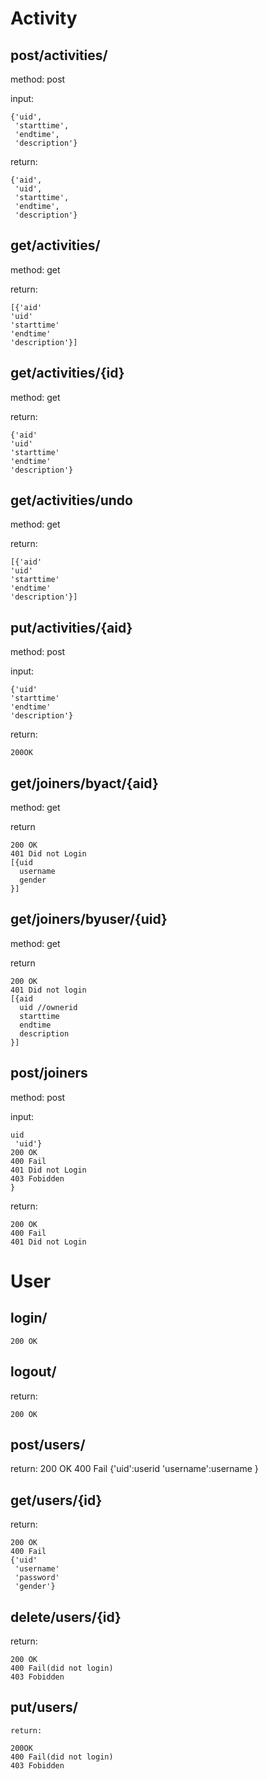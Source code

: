 # Activity

## post/activities/

method: post

input:

	{'uid',
     'starttime',
     'endtime',
     'description'}

return:

	{'aid',
     'uid',
     'starttime',
     'endtime',
     'description'}

## get/activities/

method: get

return:

	[{'aid'
    'uid'
    'starttime'
    'endtime'
	'description'}]

## get/activities/{id}

method: get

return:

	{'aid'
    'uid'
    'starttime'
    'endtime'
	'description'}

## get/activities/undo

method: get

return:

	[{'aid'
    'uid'
    'starttime'
    'endtime'
	'description'}]

## put/activities/{aid}

method: post

input:

	{'uid'
    'starttime'
    'endtime'
	'description'}

return:

	200OK

## get/joiners/byact/{aid}

method: get

return

	200 OK
	401 Did not Login
	[{uid
	  username
	  gender
	}]

## get/joiners/byuser/{uid}

method: get

return

	200 OK
	401 Did not login
	[{aid
	  uid //ownerid
	  starttime
	  endtime
	  description
	}]

## post/joiners

method: post

input:

	uid
	 'uid'}
	200 OK
	400 Fail
	401 Did not Login
	403 Fobidden
	}
	

return:

	200 OK
	400 Fail
	401 Did not Login
	
# User

## login/

	200 OK
		
		
## logout/	
		
return:

	200 OK
		
		
## post/users/
	
return:
	200 OK
	400 Fail
	{'uid':userid
	 'username':username
	}
	
## get/users/{id}
	
return:

	200 OK
	400 Fail
	{'uid'
	 'username'
	 'password'
	 'gender'}
	
## delete/users/{id}
	
return:

	200 OK
	400 Fail(did not login)
	403 Fobidden

## put/users/

	return:

	200OK
	400 Fail(did not login)
	403 Fobidden
